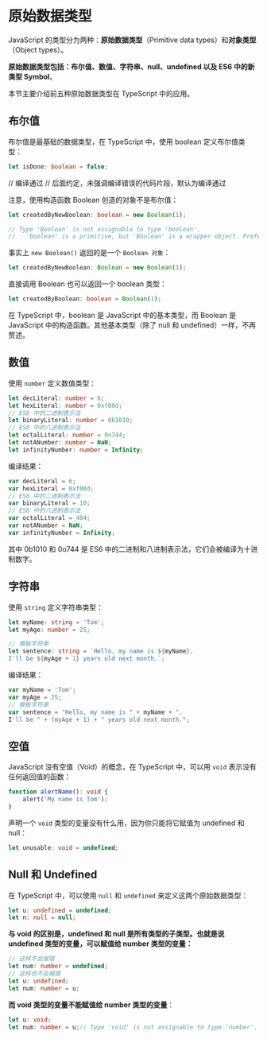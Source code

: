 # 原始数据类型

JavaScript 的类型分为两种：**原始数据类型**（Primitive data types）和**对象类型**（Object types）。

**原始数据类型包括：布尔值、数值、字符串、null、undefined 以及 ES6 中的新类型 Symbol**。

本节主要介绍前五种原始数据类型在 TypeScript 中的应用。

## 布尔值

布尔值是最基础的数据类型，在 TypeScript 中，使用 boolean 定义布尔值类型：
```ts
let isDone: boolean = false;
```
// 编译通过
// 后面约定，未强调编译错误的代码片段，默认为编译通过

注意，使用构造函数 Boolean 创造的对象不是布尔值：
```ts
let createdByNewBoolean: boolean = new Boolean(1);

// Type 'Boolean' is not assignable to type 'boolean'.
//   'boolean' is a primitive, but 'Boolean' is a wrapper object. Prefer using 'boolean' when possible.
```
事实上 `new Boolean()` 返回的是一个 `Boolean 对象`：
```ts
let createdByNewBoolean: Boolean = new Boolean(1);
```
直接调用 Boolean 也可以返回一个 boolean 类型：
```ts
let createdByBoolean: boolean = Boolean(1);
```
在 TypeScript 中，boolean 是 JavaScript 中的基本类型，而 Boolean 是 JavaScript 中的构造函数。其他基本类型（除了 null 和 undefined）一样，不再赘述。

## 数值

使用 `number` 定义数值类型：
```ts
let decLiteral: number = 6;
let hexLiteral: number = 0xf00d;
// ES6 中的二进制表示法
let binaryLiteral: number = 0b1010;
// ES6 中的八进制表示法
let octalLiteral: number = 0o744;
let notANumber: number = NaN;
let infinityNumber: number = Infinity;
```
编译结果：
```js
var decLiteral = 6;
var hexLiteral = 0xf00d;
// ES6 中的二进制表示法
var binaryLiteral = 10;
// ES6 中的八进制表示法
var octalLiteral = 484;
var notANumber = NaN;
var infinityNumber = Infinity;
```
其中 0b1010 和 0o744 是 ES6 中的二进制和八进制表示法，它们会被编译为十进制数字。

## 字符串

使用 `string` 定义字符串类型：
```ts
let myName: string = 'Tom';
let myAge: number = 25;

// 模板字符串
let sentence: string = `Hello, my name is ${myName}.
I'll be ${myAge + 1} years old next month.`;
```
编译结果：
```js
var myName = 'Tom';
var myAge = 25;
// 模板字符串
var sentence = "Hello, my name is " + myName + ".
I'll be " + (myAge + 1) + " years old next month.";
```


## 空值

JavaScript 没有空值（Void）的概念，在 TypeScript 中，可以用 `void` 表示没有任何返回值的函数：
```ts
function alertName(): void {    
    alert('My name is Tom');
}
```
声明一个 `void` 类型的变量没有什么用，因为你只能将它赋值为 undefined 和 null：
```ts
let unusable: void = undefined;
```
## Null 和 Undefined

在 TypeScript 中，可以使用 `null` 和 `undefined` 来定义这两个原始数据类型：
```ts
let u: undefined = undefined;
let n: null = null;
```
**与 void 的区别是，undefined 和 null 是所有类型的子类型。也就是说 undefined 类型的变量，可以赋值给 number 类型的变量：**
```ts
// 这样不会报错
let num: number = undefined;
// 这样也不会报错
let u: undefined;
let num: number = u;
```
**而 void 类型的变量不能赋值给 number 类型的变量**：
```ts
let u: void;
let num: number = u;// Type 'void' is not assignable to type 'number'.
```
